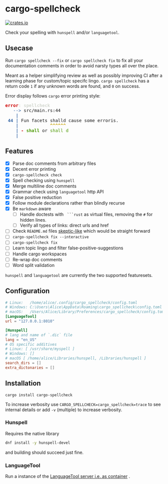 # cargo-spellcheck

[![crates.io](https://img.shields.io/crates/v/cargo_spellcheck.svg)](https://crates.io/crates/cargo-spellcheck)

Check your spelling with `hunspell` and/or `languagetool`.

## Usecase

Run `cargo spellcheck --fix` or `cargo spellcheck fix` to fix all your documentation comments
in order to avoid narsty types all over the place.

Meant as a helper simplifying review as well as possibly improving CI
after a learning phase for custom/topic specifc lingo.
`cargo spellcheck` has a return code `1` if any unknown words are found, and `0` on success.

Error display follows `cargo` error printing style:

<pre><font color="#CC0000"><b>error</b></font><font color="#D3D7CF"><b>: spellcheck</b></font>
<font color="#3465A4">   --&gt;</font> src/main.rs:44
<font color="#3465A4"><b>    |</b></font>
<font color="#3465A4"><b> 44 |</b></font> Fun facets shalld cause some erroris.
<font color="#3465A4"><b>    |</b></font><font color="#C4A000"><b>            ^^^^^^</b></font>
<font color="#3465A4"><b>    |</b></font><font color="#CC0000"><b> - </b></font><font color="#4E9A06"><b>shall</b></font> or <font color="#4E9A06">shall d</font>
<font color="#3465A4"><b>    |</b></font>
</pre>


## Features

* [x] Parse doc comments from arbitrary files
* [x] Decent error printing
* [x] `cargo-spellcheck check`
* [x] Spell checking using `hunspell`
* [x] Merge multiline doc comments
* [x] Grammar check using `languagetool` http API
* [x] False positive reduction
* [x] Follow module declarations rather than blindly recurse
* [x] Be `markdown` aware
  * [ ] Handle doctests with ` ```rust` as virtual files, removing the `#` for hidden lines.
  * [ ] Verify all types of links: direct urls and href
* [ ] Check `README.md` files [skeptic-like](https://github.com/budziq/rust-skeptic/blob/master/src/skeptic/lib.rs#L240-L259) which would be straight forward
* [ ] `cargo-spellcheck fix --interactive`
* [ ] `cargo-spellcheck fix`
* [ ] Learn topic lingo and filter false-positive-suggestions
* [ ] Handle cargo workspaces
* [ ] Re-wrap doc comments
* [ ] Word split validation

`hunspell` and `languagetool` are currently the two supported featuresets.


## Configuration

```toml
# Linux:   /home/alice/.config/cargo_spellcheck/config.toml
# Windows: C:\Users\Alice\AppData\Roaming\cargo_spellcheck\config.toml
# macOS:   /Users/Alice/Library/Preferences/cargo_spellcheck/config.toml
[LanguageTool]
url = "127.0.0.1:8010"

[Hunspell]
# lang and name of `.dic` file
lang = "en_US"
# OS specific additives
# Linux: [ /usr/share/myspell ]
# Windows: []
# macOS [ /home/alice/Libraries/hunspell, /Libraries/hunspell ]
search_dirs = []
extra_dictonaries = []
```

## Installation

`cargo install cargo-spellcheck`

To increase verbosity use `CARGO_SPELLCHECK=cargo_spellcheck=trace` to see internal details or
add `-v` (multiple) to increase verbosity.

### Hunspell

Requires the native library

```sh
dnf install -y hunspell-devel
```

and building should succeed just fine.

### LanguageTool

Run a instance of the [LanguageTool server i.e. as container](https://hub.docker.com/r/erikvl87/languagetool) .
